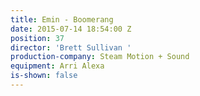 ```yaml
---
title: Emin - Boomerang
date: 2015-07-14 18:54:00 Z
position: 37
director: 'Brett Sullivan '
production-company: Steam Motion + Sound
equipment: Arri Alexa
is-shown: false
---
```


